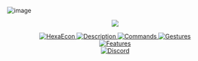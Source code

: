 ![image](https://github.com/UnStackss/HexaEcon/assets/88714735/98c4d3c5-aefa-40ba-a5dc-42c41fd8375c)<div align="center">
    <a href="https://ko-fi.com/E1E7PXNKM">
        <img src="https://ko-fi.com/img/githubbutton_sm.svg">
    </a>
</div>
<div align="center">
    <a href="https://i.imgur.com/V1WKUIo.png">
        <img src="https://i.imgur.com/V1WKUIo.png" alt="HexaEcon">
    </a>
    <a href="https://imgur.com/fbtXN9p.png">
        <img src="https://imgur.com/fbtXN9p.png" alt="Description">
    </a>
  <a href="https://imgur.com/QM06Ye8.png">
        <img src="https://imgur.com/QM06Ye8.png" alt="Commands">
    </a>
    <a href="https://imgur.com/elXoX3e.png">
        <img src="https://imgur.com/elXoX3e.png" alt="Gestures">
    </a>
</div>
<div align="center">
    <a href="https://imgur.com/f5qUmpk.png">
        <img src="https://imgur.com/f5qUmpk.png" alt="Features">
    </a>
</div>
<div align="center">
    <a href="https://i.imgur.com/Bq2SKqd.png">
      <img src="https://i.imgur.com/Bq2SKqd.png" alt="Discord">
  </a>
</div>
